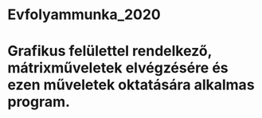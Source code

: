 # Evfolyammunka_2020

# Grafikus felülettel rendelkező, mátrixműveletek elvégzésére és ezen műveletek oktatására alkalmas program.

